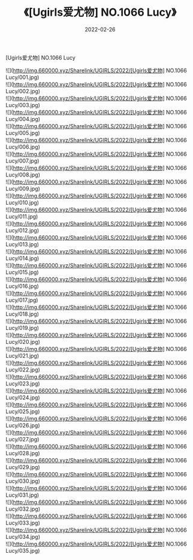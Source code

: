 ﻿---
layout: post
title:  《[Ugirls爱尤物] NO.1066 Lucy》
date:   2022-02-26
img: http://img.660000.xyz/Sharelink/UGIRLS/2022/[Ugirls爱尤物] NO.1066 Lucy/000.jpg
categories: [美女, 清纯, 唯美]
---

[Ugirls爱尤物] NO.1066 Lucy

 ![](http://img.660000.xyz/Sharelink/UGIRLS/2022/[Ugirls爱尤物] NO.1066 Lucy/001.jpg) <br>![](http://img.660000.xyz/Sharelink/UGIRLS/2022/[Ugirls爱尤物] NO.1066 Lucy/002.jpg) <br>![](http://img.660000.xyz/Sharelink/UGIRLS/2022/[Ugirls爱尤物] NO.1066 Lucy/003.jpg) <br>![](http://img.660000.xyz/Sharelink/UGIRLS/2022/[Ugirls爱尤物] NO.1066 Lucy/004.jpg) <br>![](http://img.660000.xyz/Sharelink/UGIRLS/2022/[Ugirls爱尤物] NO.1066 Lucy/005.jpg) <br>![](http://img.660000.xyz/Sharelink/UGIRLS/2022/[Ugirls爱尤物] NO.1066 Lucy/006.jpg) <br>![](http://img.660000.xyz/Sharelink/UGIRLS/2022/[Ugirls爱尤物] NO.1066 Lucy/007.jpg) <br>![](http://img.660000.xyz/Sharelink/UGIRLS/2022/[Ugirls爱尤物] NO.1066 Lucy/008.jpg) <br>![](http://img.660000.xyz/Sharelink/UGIRLS/2022/[Ugirls爱尤物] NO.1066 Lucy/009.jpg) <br>![](http://img.660000.xyz/Sharelink/UGIRLS/2022/[Ugirls爱尤物] NO.1066 Lucy/010.jpg) <br>![](http://img.660000.xyz/Sharelink/UGIRLS/2022/[Ugirls爱尤物] NO.1066 Lucy/011.jpg) <br>![](http://img.660000.xyz/Sharelink/UGIRLS/2022/[Ugirls爱尤物] NO.1066 Lucy/012.jpg) <br>![](http://img.660000.xyz/Sharelink/UGIRLS/2022/[Ugirls爱尤物] NO.1066 Lucy/013.jpg) <br>![](http://img.660000.xyz/Sharelink/UGIRLS/2022/[Ugirls爱尤物] NO.1066 Lucy/014.jpg) <br>![](http://img.660000.xyz/Sharelink/UGIRLS/2022/[Ugirls爱尤物] NO.1066 Lucy/015.jpg) <br>![](http://img.660000.xyz/Sharelink/UGIRLS/2022/[Ugirls爱尤物] NO.1066 Lucy/016.jpg) <br>![](http://img.660000.xyz/Sharelink/UGIRLS/2022/[Ugirls爱尤物] NO.1066 Lucy/017.jpg) <br>![](http://img.660000.xyz/Sharelink/UGIRLS/2022/[Ugirls爱尤物] NO.1066 Lucy/018.jpg) <br>![](http://img.660000.xyz/Sharelink/UGIRLS/2022/[Ugirls爱尤物] NO.1066 Lucy/019.jpg) <br>![](http://img.660000.xyz/Sharelink/UGIRLS/2022/[Ugirls爱尤物] NO.1066 Lucy/020.jpg) <br>![](http://img.660000.xyz/Sharelink/UGIRLS/2022/[Ugirls爱尤物] NO.1066 Lucy/021.jpg) <br>![](http://img.660000.xyz/Sharelink/UGIRLS/2022/[Ugirls爱尤物] NO.1066 Lucy/022.jpg) <br>![](http://img.660000.xyz/Sharelink/UGIRLS/2022/[Ugirls爱尤物] NO.1066 Lucy/023.jpg) <br>![](http://img.660000.xyz/Sharelink/UGIRLS/2022/[Ugirls爱尤物] NO.1066 Lucy/024.jpg) <br>![](http://img.660000.xyz/Sharelink/UGIRLS/2022/[Ugirls爱尤物] NO.1066 Lucy/025.jpg) <br>![](http://img.660000.xyz/Sharelink/UGIRLS/2022/[Ugirls爱尤物] NO.1066 Lucy/026.jpg) <br>![](http://img.660000.xyz/Sharelink/UGIRLS/2022/[Ugirls爱尤物] NO.1066 Lucy/027.jpg) <br>![](http://img.660000.xyz/Sharelink/UGIRLS/2022/[Ugirls爱尤物] NO.1066 Lucy/028.jpg) <br>![](http://img.660000.xyz/Sharelink/UGIRLS/2022/[Ugirls爱尤物] NO.1066 Lucy/029.jpg) <br>![](http://img.660000.xyz/Sharelink/UGIRLS/2022/[Ugirls爱尤物] NO.1066 Lucy/030.jpg) <br>![](http://img.660000.xyz/Sharelink/UGIRLS/2022/[Ugirls爱尤物] NO.1066 Lucy/031.jpg) <br>![](http://img.660000.xyz/Sharelink/UGIRLS/2022/[Ugirls爱尤物] NO.1066 Lucy/032.jpg) <br>![](http://img.660000.xyz/Sharelink/UGIRLS/2022/[Ugirls爱尤物] NO.1066 Lucy/033.jpg) <br>![](http://img.660000.xyz/Sharelink/UGIRLS/2022/[Ugirls爱尤物] NO.1066 Lucy/034.jpg) <br>![](http://img.660000.xyz/Sharelink/UGIRLS/2022/[Ugirls爱尤物] NO.1066 Lucy/035.jpg) <br>